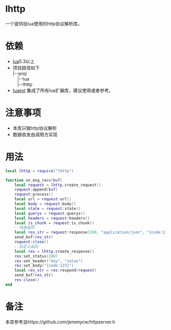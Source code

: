 # lhttp
一个提供给lua使用的http协议解析库。

# 依赖
- [lua](https://github.com/xiyoo0812/lua.git)5.3以上
- 项目路径如下<br>
  |--proj <br>
  &emsp;|--lua <br>
  &emsp;|--lhttp
- [luaext](https://github.com/xiyoo0812/luaext.git) 集成了所有lua扩展库，建议使用或者参考。

# 注意事项
- 本库只做http协议解析
- 数据收发由调用方实现

# 用法
```lua
local lhttp = require("lhttp")

function on_msg_recv(buf)
    local request = lhttp.create_request()
    request:append(buf)
    request:process()
    local url = request:url()
    local body = request:body()
    local state = request:state()
    local querys = request:querys()
    local headers = request:headers()
    local is_chunk = request:is_chunk()
    --快速返回
    local res_str = request:response(200, "application/json", "{code:123}")
    send_buf(res_str)
    request:close()
    --自定义返回
    local res = lhttp.create_response()
    res:set_status(200)
    res:set_header("key", "value")
    res:set_body("{code:123}")
    local res_str = res:respond(request)
    send_buf(res_str)
    res:close()
end

```

# 备注
本库参考自https://github.com/jeremycw/httpserver.h
